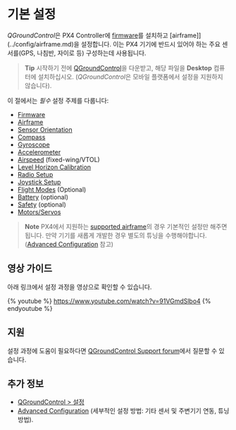 # 기본 설정

*QGroundControl*은 PX4 Controller에 [firmware](../config/firmware.md)를 설치하고 [airframe]](../config/airframe.md)을 설정합니다. 이는 PX4 기기에 반드시 있어야 하는 주요 센서를(GPS, 나침반, 자이로 등) 구성하는데 사용됩니다.

> **Tip** 시작하기 전에 [QGroundControl](http://qgroundcontrol.com/downloads/)을 다운받고, 해당 파일을 **Desktop** 컴퓨터에 설치하십시오. (*QGroundControl*은 모바일 플랫폼에서 설정을 지원하지 않습니다).

이 절에서는 *필수* 설정 주제를 다룹니다:

* [Firmware](../config/firmware.md)
* [Airframe](../config/airframe.md)
* [Sensor Orientation](../config/flight_controller_orientation.md)
* [Compass](../config/compass.md)
* [Gyroscope](../config/gyroscope.md)
* [Accelerometer](../config/accelerometer.md)
* [Airspeed](../config/airspeed.md) (fixed-wing/VTOL)
* [Level Horizon Calibration](../config/level_horizon_calibration.md)
* [Radio Setup](../config/radio.md)
* [Joystick Setup](../config/joystick.md)
* [Flight Modes](../config/flight_mode.md) (Optional)
* [Battery](../config/battery.md) (optional)
* [Safety](../config/safety.md) (optional)
* [Motors/Servos](../config/motors.md)

> **Note** PX4에서 지원하는 [supported airframe](../config/airframe.md)의 경우 기본적인 설정만 해주면 됩니다. 만약 기기를 새롭게 개발한 경우 별도의 튜닝을 수행해야합니다.([Advanced Configuration](../advanced_config/README.md) 참고) 

## 영상 가이드

아래 링크에서 설정 과정을 영상으로 확인할 수 있습니다.

{% youtube %} https://www.youtube.com/watch?v=91VGmdSlbo4 {% endyoutube %}

## 지원

설정 과정에 도움이 필요하다면 [QGroundControl Support forum](http://discuss.px4.io/c/qgroundcontrol/qgroundcontrol-usage)에서 질문할 수 있습니다.

## 추가 정보

* [QGroundControl > 설정](https://docs.qgroundcontrol.com/en/SetupView/SetupView.html)
* [Advanced Configuration](../advanced_config/README.md) (세부적인 설정 방법: 기타 센서 및 주변기기 연동, 튜닝 방법).